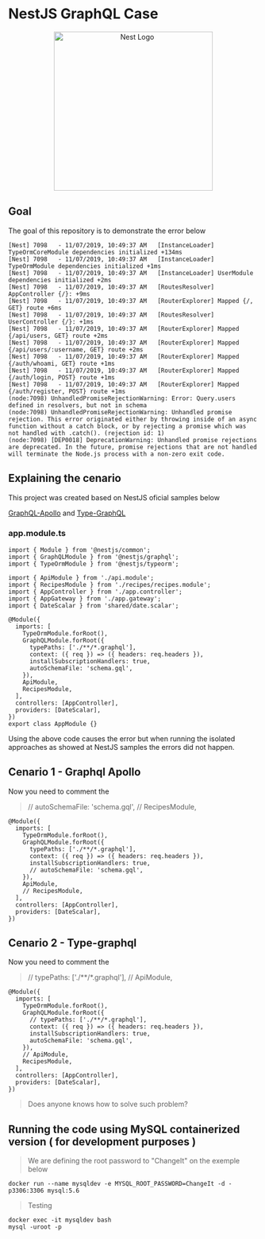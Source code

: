 # NestJS GraphQL Case

<p align="center">
  <a href="http://nestjs.com/" target="blank"><img src="https://nestjs.com/img/logo_text.svg" width="320" alt="Nest Logo" /></a>
</p>

## Goal

The goal of this repository is to demonstrate the error below

```
[Nest] 7098   - 11/07/2019, 10:49:37 AM   [InstanceLoader] TypeOrmCoreModule dependencies initialized +134ms
[Nest] 7098   - 11/07/2019, 10:49:37 AM   [InstanceLoader] TypeOrmModule dependencies initialized +1ms
[Nest] 7098   - 11/07/2019, 10:49:37 AM   [InstanceLoader] UserModule dependencies initialized +2ms
[Nest] 7098   - 11/07/2019, 10:49:37 AM   [RoutesResolver] AppController {/}: +9ms
[Nest] 7098   - 11/07/2019, 10:49:37 AM   [RouterExplorer] Mapped {/, GET} route +6ms
[Nest] 7098   - 11/07/2019, 10:49:37 AM   [RoutesResolver] UserController {/}: +1ms
[Nest] 7098   - 11/07/2019, 10:49:37 AM   [RouterExplorer] Mapped {/api/users, GET} route +2ms
[Nest] 7098   - 11/07/2019, 10:49:37 AM   [RouterExplorer] Mapped {/api/users/:username, GET} route +2ms
[Nest] 7098   - 11/07/2019, 10:49:37 AM   [RouterExplorer] Mapped {/auth/whoami, GET} route +1ms
[Nest] 7098   - 11/07/2019, 10:49:37 AM   [RouterExplorer] Mapped {/auth/login, POST} route +1ms
[Nest] 7098   - 11/07/2019, 10:49:37 AM   [RouterExplorer] Mapped {/auth/register, POST} route +1ms
(node:7098) UnhandledPromiseRejectionWarning: Error: Query.users defined in resolvers, but not in schema
(node:7098) UnhandledPromiseRejectionWarning: Unhandled promise rejection. This error originated either by throwing inside of an async function without a catch block, or by rejecting a promise which was not handled with .catch(). (rejection id: 1)
(node:7098) [DEP0018] DeprecationWarning: Unhandled promise rejections are deprecated. In the future, promise rejections that are not handled will terminate the Node.js process with a non-zero exit code.

```

## Explaining the cenario

This project was created based on NestJS oficial samples below

[GraphQL-Apollo](https://github.com/nestjs/nest/tree/master/sample/12-graphql-apollo)
and
[Type-GraphQL](https://github.com/nestjs/nest/tree/master/sample/23-type-graphql)

### app.module.ts
```
import { Module } from '@nestjs/common';
import { GraphQLModule } from '@nestjs/graphql';
import { TypeOrmModule } from '@nestjs/typeorm';

import { ApiModule } from './api.module';
import { RecipesModule } from './recipes/recipes.module';
import { AppController } from './app.controller';
import { AppGateway } from './app.gateway';
import { DateScalar } from 'shared/date.scalar';

@Module({
  imports: [
    TypeOrmModule.forRoot(),
    GraphQLModule.forRoot({
      typePaths: ['./**/*.graphql'],
      context: ({ req }) => ({ headers: req.headers }),
      installSubscriptionHandlers: true,
      autoSchemaFile: 'schema.gql',
    }),
    ApiModule,
    RecipesModule,
  ],
  controllers: [AppController],
  providers: [DateScalar],
})
export class AppModule {}
```

Using the above code causes the error but when running the isolated approaches as showed at NestJS samples the errors did not happen.

## Cenario 1 - Graphql Apollo

Now you need to comment the  
> // autoSchemaFile: 'schema.gql',
> // RecipesModule,
```
@Module({
  imports: [
    TypeOrmModule.forRoot(),
    GraphQLModule.forRoot({
      typePaths: ['./**/*.graphql'],
      context: ({ req }) => ({ headers: req.headers }),
      installSubscriptionHandlers: true,
      // autoSchemaFile: 'schema.gql',
    }),
    ApiModule,
    // RecipesModule,
  ],
  controllers: [AppController],
  providers: [DateScalar],
})
```
## Cenario 2 - Type-graphql
Now you need to comment the  
> // typePaths: ['./**/*.graphql'],
> // ApiModule,
```
@Module({
  imports: [
    TypeOrmModule.forRoot(),
    GraphQLModule.forRoot({
      // typePaths: ['./**/*.graphql'],
      context: ({ req }) => ({ headers: req.headers }),
      installSubscriptionHandlers: true,
      autoSchemaFile: 'schema.gql',
    }),
    // ApiModule,
    RecipesModule,
  ],
  controllers: [AppController],
  providers: [DateScalar],
})
```

> Does anyone knows how to solve such problem?

## Running the code using MySQL containerized version ( for development purposes )

> We are defining the root password to "ChangeIt" on the exemple below
```
docker run --name mysqldev -e MYSQL_ROOT_PASSWORD=ChangeIt -d -p3306:3306 mysql:5.6
```

> Testing
```
docker exec -it mysqldev bash
mysql -uroot -p 
```